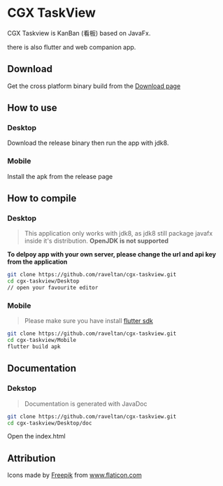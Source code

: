 # CGX TaskView

CGX Taskview is KanBan (看板) based on JavaFx.

there is also flutter and web companion app.

## Download

Get the cross platform binary build from the [Download page](https://github.com/raveltan/cgx-taskview/releases)

## How to use

### Desktop

Download the release binary then run the app with jdk8.

### Mobile

Install the apk from the release page

## How to compile

### Desktop

> This application only works with jdk8, as jdk8 still package javafx inside it's distribution. **OpenJDK is not supported**

**To delpoy app with your own server, please change the url and api key from the application**

```bash
git clone https://github.com/raveltan/cgx-taskview.git
cd cgx-taskview/Desktop
// open your favourite editor
```

### Mobile

> Please make sure you have install [flutter sdk](https://flutter.dev/)

```bash
git clone https://github.com/raveltan/cgx-taskview.git
cd cgx-taskview/Mobile
flutter build apk
```

## Documentation

### Dekstop

> Documentation is generated with JavaDoc

```bash
git clone https://github.com/raveltan/cgx-taskview.git
cd cgx-taskview/Desktop/doc
```

Open the index.html

## Attribution

   <div>Icons made by <a href="https://www.flaticon.com/authors/freepik" title="Freepik">Freepik</a> from
   <a href="https://www.flaticon.com/"     title="Flaticon">
   www.flaticon.com</a></div>
